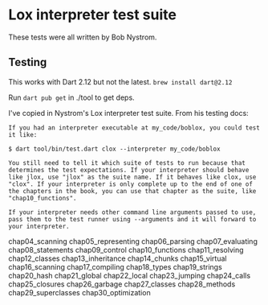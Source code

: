 # Lox interpreter test suite

These tests were all written by Bob Nystrom.

## Testing

This works with Dart 2.12 but not the latest. `brew install dart@2.12`

Run `dart pub get` in ./tool to get deps.

I've copied in Nystrom's Lox interpreter test suite. From his testing docs:

```
If you had an interpreter executable at my_code/boblox, you could test it like:

$ dart tool/bin/test.dart clox --interpreter my_code/boblox

You still need to tell it which suite of tests to run because that determines the test expectations. If your interpreter should behave like jlox, use "jlox" as the suite name. If it behaves like clox, use "clox". If your interpreter is only complete up to the end of one of the chapters in the book, you can use that chapter as the suite, like "chap10_functions".

If your interpreter needs other command line arguments passed to use, pass them to the test runner using --arguments and it will forward to your interpreter.
```

chap04_scanning
chap05_representing
chap06_parsing
chap07_evaluating
chap08_statements
chap09_control
chap10_functions
chap11_resolving
chap12_classes
chap13_inheritance
chap14_chunks
chap15_virtual
chap16_scanning
chap17_compiling
chap18_types
chap19_strings
chap20_hash
chap21_global
chap22_local
chap23_jumping
chap24_calls
chap25_closures
chap26_garbage
chap27_classes
chap28_methods
chap29_superclasses
chap30_optimization
